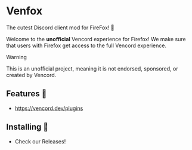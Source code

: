 # Venfox
The cutest Discord client mod for FireFox! 🦊

Welcome to the **unofficial** Vencord experience for Firefox! We make sure that users with Firefox get access to the full Vencord experience.

> [!WARNING]
> This is an unofficial project, meaning it is not endorsed, sponsored, or created by Vencord.

## Features 🚀
- https://vencord.dev/plugins

## Installing 📩
- Check our Releases!
